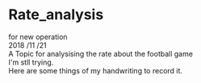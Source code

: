 # Rate_analysis
for new operation  
2018 /11 /21  
A Topic for analysising the rate about the football game  
I'm stll trying.  
Here are some things of my handwriting to record it.
